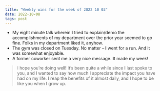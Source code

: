 ```yaml
---
title: "Weekly wins for the week of 2022 10 03"
date: 2022-10-08
tags: post
---
```


- My eight minute talk wherein I tried to explain/demo the accomplishments of my department over the prior year seemed to go fine. Folks in my department liked it, anyhow.
- The gym was closed on Tuesday. No matter – I went for a run. And it was somewhat enjoyable.
- A former coworker sent me a very nice message. It made my week!

> I hope you’re doing well! It’s been quite a while since I last spoke to you, and I wanted to say how much I appreciate the impact you have had on my life. I reap the benefits of it almost daily, and I hope to be like you when I grow up.
